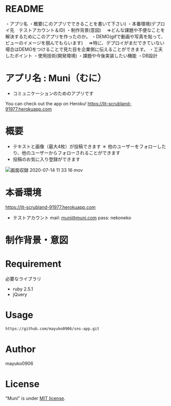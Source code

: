 # README

・アプリ名
・概要(このアプリでできることを書いて下さい)
・本番環境(デプロイ先　テストアカウント＆ID)
・制作背景(意図)
　⇒どんな課題や不便なことを解決するためにこのアプリを作ったのか。
・DEMO(gifで動画や写真を貼って、ビューのイメージを掴んでもらいます)
　⇒特に、デプロイがまだできていない場合はDEMOをつけることで見た目を企業側に伝えることができます。
・工夫したポイント
・使用技術(開発環境)
・課題や今後実装したい機能
・DB設計

# アプリ名 : Muni（むに）

* コミュニケーションのためのアプリです

You can check out the app on Heroku!
https://lit-scrubland-91977.herokuapp.com
 
# 概要

* テキストと画像（最大4枚）が投稿できます
＊ 他のユーザーをフォローしたり、他のユーザーからフォローされることができます
* 投稿のお気に入り登録ができます

![画面収録 2020-07-14 11 33 16 mov](https://user-images.githubusercontent.com/64821510/87378434-bf30d100-c5c8-11ea-862e-272776105201.gif)

# 本番環境
https://lit-scrubland-91977.herokuapp.com

* テストアカウント
mail: muni@muni.com
pass: nekoneko

# 制作背景・意図




# Requirement
 
必要なライブラリ
* ruby 2.5.1
* jQuery

 
# Usage

```bash
https://github.com/mayuko0906/sns-app.git
```
 

# Author
 
mayuko0906

 
# License
"Muni" is under [MIT license](https://en.wikipedia.org/wiki/MIT_License).
